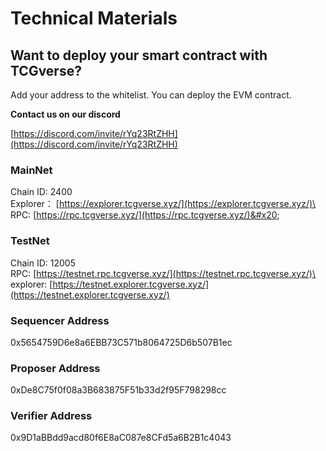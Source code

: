 # Technical Materials

## Want to deploy your smart contract with TCGverse?

Add your address to the whitelist. You can deploy the EVM contract.

**Contact us on our discord**

[https://discord.com/invite/rYq23RtZHH](https://discord.com/invite/rYq23RtZHH)

### MainNet

Chain ID: 2400\
Explorer： [https://explorer.tcgverse.xyz/](https://explorer.tcgverse.xyz/)\
RPC: [https://rpc.tcgverse.xyz/](https://rpc.tcgverse.xyz/)&#x20;



### TestNet&#x20;

Chain ID: 12005\
RPC: [https://testnet.rpc.tcgverse.xyz/](https://testnet.rpc.tcgverse.xyz/)\
explorer: [https://testnet.explorer.tcgverse.xyz/](https://testnet.explorer.tcgverse.xyz/)



### **Sequencer Address**

&#x20;0x5654759D6e8a6EBB73C571b8064725D6b507B1ec&#x20;



### Proposer Address

0xDe8C75f0f08a3B683875F51b33d2f95F798298cc&#x20;



### Verifier Address

0x9D1aBBdd9acd80f6E8aC087e8CFd5a6B2B1c4043
